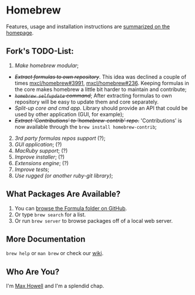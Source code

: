 Homebrew
========
Features, usage and installation instructions are [summarized on the homepage][home].

Fork's TODO-List:
----------------
1.  *Make homebrew modular*;
  *   <del>*Extract formulas to own repository*</del>. This idea was declined a couple of
      times [mxcl/homebrew#3991](https://github.com/mxcl/homebrew/issues/3991),
      [mxcl/homebrew#236](https://github.com/mxcl/homebrew/issues/9018). Keeping formulas
      in the core makes homebrew a little bit harder to maintain and contribute;
  *   <del>*`homebrew selfupdate` command*</del>; After extracting formulas to own
      repository will be easy to update them and core separately.
  *   *Split-up core and cmd app*. Library should provide
      an API that could be used by other application (GUI, for example);
  *   <del>*Extract 'Contributions' to 'homebrew-contrib' repo*.</del>
      'Contributions' is now available through the `brew install
      homebrew-contrib`;
2. *3rd party formulas repos support* (?);
3. *GUI application*; (?)
4. *MacRuby support*; (?)
5. *Improve installer*; (?)
6. *Extensions engine*; (?)
7. *Improve tests*;
8. *Use rugged (or another ruby-git library)*;

What Packages Are Available?
----------------------------
1. You can [browse the Formula folder on GitHub][formula].
2. Or type `brew search` for a list.
3. Or run `brew server` to browse packages off of a local web server.

More Documentation
------------------
`brew help` or `man brew` or check our [wiki][].

Who Are You?
------------
I'm [Max Howell][mxcl] and I'm a splendid chap.


[home]:http://mxcl.github.com/homebrew
[wiki]:http://wiki.github.com/mxcl/homebrew
[mxcl]:http://twitter.com/mxcl
[formula]:http://github.com/mxcl/homebrew/tree/master/Library/Formula/
